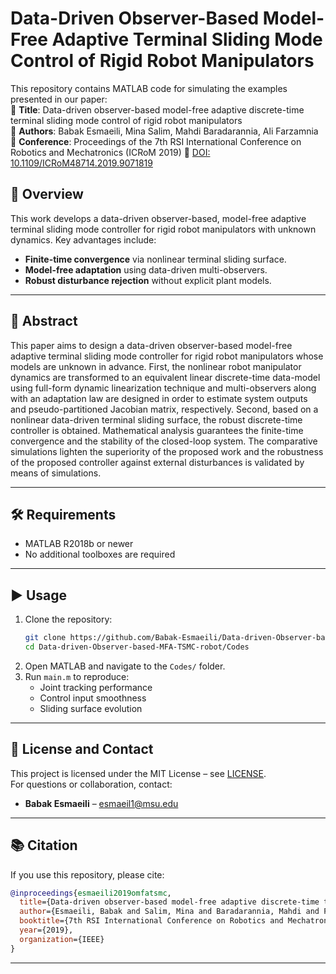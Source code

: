 
# Data-Driven Observer-Based Model-Free Adaptive Terminal Sliding Mode Control of Rigid Robot Manipulators

This repository contains MATLAB code for simulating the examples presented in our paper:   
📄 **Title**: Data-driven observer-based model-free adaptive discrete-time terminal sliding mode control of rigid robot manipulators  
📰 **Authors**: Babak Esmaeili, Mina Salim, Mahdi Baradarannia, Ali Farzamnia  
📅 **Conference**: Proceedings of the 7th RSI International Conference on Robotics and Mechatronics (ICRoM 2019)
🔗 [DOI: 10.1109/ICRoM48714.2019.9071819](https://doi.org/10.1109/ICRoM48714.2019.9071819)

## 🎯 Overview

This work develops a data-driven observer-based, model-free adaptive terminal sliding mode controller for rigid robot manipulators with unknown dynamics. Key advantages include:
- **Finite-time convergence** via nonlinear terminal sliding surface.
- **Model-free adaptation** using data-driven multi-observers.
- **Robust disturbance rejection** without explicit plant models.

---

## 🧠 Abstract

This paper aims to design a data-driven observer-based model-free adaptive terminal sliding mode controller for rigid robot manipulators whose models are unknown in advance. First, the nonlinear robot manipulator dynamics are transformed to an equivalent linear discrete-time data-model using full-form dynamic linearization technique and multi-observers along with an adaptation law are designed in order to estimate system outputs and pseudo-partitioned Jacobian matrix, respectively. Second, based on a nonlinear data-driven terminal sliding surface, the robust discrete-time controller is obtained. Mathematical analysis guarantees the finite-time convergence and the stability of the closed-loop system. The comparative simulations lighten the superiority of the proposed work and the robustness of the proposed controller against external disturbances is validated by means of simulations.

---

## 🛠 Requirements

- MATLAB R2018b or newer  
- No additional toolboxes are required  

---

## ▶️ Usage

1. Clone the repository:
   ```bash
   git clone https://github.com/Babak-Esmaeili/Data-driven-Observer-based-MFA-TSMC-robot.git
   cd Data-driven-Observer-based-MFA-TSMC-robot/Codes
   ```
2. Open MATLAB and navigate to the `Codes/` folder.  
3. Run `main.m` to reproduce:
   - Joint tracking performance  
   - Control input smoothness  
   - Sliding surface evolution  

---

## 📜 License and Contact

This project is licensed under the MIT License – see [LICENSE](LICENSE).  
For questions or collaboration, contact:

- **Babak Esmaeili** – esmaeil1@msu.edu   

---

## 📚 Citation

If you use this repository, please cite:

```bibtex
@inproceedings{esmaeili2019omfatsmc,
  title={Data-driven observer-based model-free adaptive discrete-time terminal sliding mode control of rigid robot manipulators},
  author={Esmaeili, Babak and Salim, Mina and Baradarannia, Mahdi and Farzamnia, Ali},
  booktitle={7th RSI International Conference on Robotics and Mechatronics (ICRoM)},
  year={2019},
  organization={IEEE}
}
```

---
